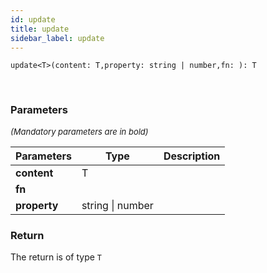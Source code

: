 ```yaml
---
id: update
title: update
sidebar_label: update
---
```


```tsx
update<T>(content: T,property: string | number,fn: ): T
```
<br/>



### Parameters

<font size="2"><i>(Mandatory parameters are in bold)</i></font>

| Parameters | Type | Description |
| --------- | ---- | ----------- |
| **content** | T |  |
| **fn** |  |  |
| **property** | string \| number |  |


### Return



The return is of type <code>T</code>